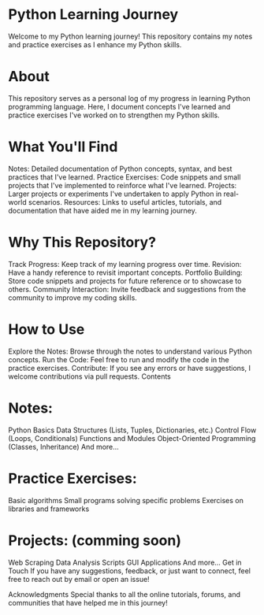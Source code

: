 # Python Learning Journey
Welcome to my Python learning journey! This repository contains my notes and practice exercises as I enhance my Python skills.

# About
This repository serves as a personal log of my progress in learning Python programming language. Here, I document concepts I've learned and practice exercises I've worked on to strengthen my Python skills.

# What You'll Find
Notes: Detailed documentation of Python concepts, syntax, and best practices that I've learned.
Practice Exercises: Code snippets and small projects that I've implemented to reinforce what I've learned.
Projects: Larger projects or experiments I've undertaken to apply Python in real-world scenarios.
Resources: Links to useful articles, tutorials, and documentation that have aided me in my learning journey.

# Why This Repository?
Track Progress: Keep track of my learning progress over time.
Revision: Have a handy reference to revisit important concepts.
Portfolio Building: Store code snippets and projects for future reference or to showcase to others.
Community Interaction: Invite feedback and suggestions from the community to improve my coding skills.

# How to Use
Explore the Notes: Browse through the notes to understand various Python concepts.
Run the Code: Feel free to run and modify the code in the practice exercises.
Contribute: If you see any errors or have suggestions, I welcome contributions via pull requests.
Contents

# Notes:

Python Basics
Data Structures (Lists, Tuples, Dictionaries, etc.)
Control Flow (Loops, Conditionals)
Functions and Modules
Object-Oriented Programming (Classes, Inheritance)
And more...

# Practice Exercises:

Basic algorithms
Small programs solving specific problems
Exercises on libraries and frameworks

# Projects: (comming soon)

Web Scraping
Data Analysis Scripts
GUI Applications
And more...
Get in Touch
If you have any suggestions, feedback, or just want to connect, feel free to reach out by email or open an issue!

Acknowledgments
Special thanks to all the online tutorials, forums, and communities that have helped me in this journey!
